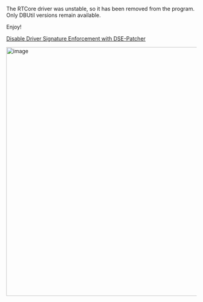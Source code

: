 The RTCore driver was unstable, so it has been removed from the program. Only DBUtil versions remain available.

Enjoy!

[Disable Driver Signature Enforcement with DSE-Patcher](https://www.codeproject.com/Articles/5348168/Disable-Driver-Signature-Enforcement-with-DSE-Patc)

<img width="1194" height="658" alt="image" src="https://github.com/user-attachments/assets/4ada1546-056c-4442-a545-69df455308b3" />


